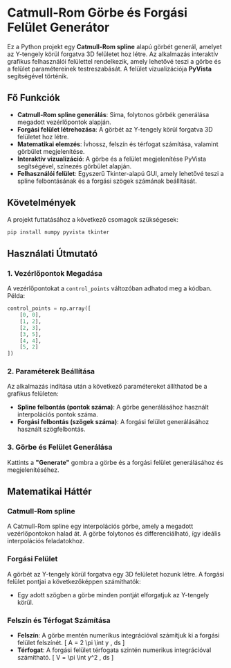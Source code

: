 # Catmull-Rom Görbe és Forgási Felület Generátor

Ez a Python projekt egy **Catmull-Rom spline** alapú görbét generál, amelyet az Y-tengely körül forgatva 3D felületet hoz létre. Az alkalmazás interaktív grafikus felhasználói felülettel rendelkezik, amely lehetővé teszi a görbe és a felület paramétereinek testreszabását. A felület vizualizációja **PyVista** segítségével történik.

## Fő Funkciók

- **Catmull-Rom spline generálás**: Sima, folytonos görbék generálása megadott vezérlőpontok alapján.
- **Forgási felület létrehozása**: A görbét az Y-tengely körül forgatva 3D felületet hoz létre.
- **Matematikai elemzés**: Ívhossz, felszín és térfogat számítása, valamint görbület megjelenítése.
- **Interaktív vizualizáció**: A görbe és a felület megjelenítése PyVista segítségével, színezés görbület alapján.
- **Felhasználói felület**: Egyszerű Tkinter-alapú GUI, amely lehetővé teszi a spline felbontásának és a forgási szögek számának beállítását.

## Követelmények

A projekt futtatásához a következő csomagok szükségesek:

```bash
pip install numpy pyvista tkinter
```

## Használati Útmutató

### 1. Vezérlőpontok Megadása
A vezérlőpontokat a `control_points` változóban adhatod meg a kódban. Példa:

```python
control_points = np.array([
    [0, 0],
    [1, 2],
    [2, 3],
    [3, 5],
    [4, 4],
    [5, 2]
])
```

### 2. Paraméterek Beállítása
Az alkalmazás indítása után a következő paramétereket állíthatod be a grafikus felületen:
- **Spline felbontás (pontok száma)**: A görbe generálásához használt interpolációs pontok száma.
- **Forgási felbontás (szögek száma)**: A forgási felület generálásához használt szögfelbontás.

### 3. Görbe és Felület Generálása
Kattints a **"Generate"** gombra a görbe és a forgási felület generálásához és megjelenítéséhez.

## Matematikai Háttér

### Catmull-Rom spline
A Catmull-Rom spline egy interpolációs görbe, amely a megadott vezérlőpontokon halad át. A görbe folytonos és differenciálható, így ideális interpolációs feladatokhoz.

### Forgási Felület
A görbét az Y-tengely körül forgatva egy 3D felületet hozunk létre. A forgási felület pontjai a következőképpen számíthatók:
- Egy adott szögben a görbe minden pontját elforgatjuk az Y-tengely körül.

### Felszín és Térfogat Számítása
- **Felszín**: A görbe mentén numerikus integrációval számítjuk ki a forgási felület felszínét.
  \[
  A = 2 \pi \int y \, ds
  \]
- **Térfogat**: A forgási felület térfogata szintén numerikus integrációval számítható.
  \[
  V = \pi \int y^2 \, ds
  \]
